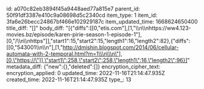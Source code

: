id: a070c82eb3894f45a9448aed77a815e7
parent_id: 50f91df3387e410c9a08698d5c2340cd
item_type: 1
item_id: 3fa6e26becc24867bf466e102929187c
item_updated_time: 1668624650400
title_diff: "[]"
body_diff: "[{\"diffs\":[[0,\"etis.com\"],[1,\"\\\n\\\nhttps://ww4.123-movies.bz/episode/karen-pirie-season-1-episode-1\"],[0,\"/\\\n\\\nhttps\"]],\"start1\":15,\"start2\":15,\"length1\":16,\"length2\":82},{\"diffs\":[[0,\"543001\\\n\\\n\"],[1,\"http://dmishin.blogspot.com/2014/06/cellular-automata-with-2-temporal.html?m=1\\\n\\\n\"],[0,\"https://\"]],\"start1\":258,\"start2\":258,\"length1\":16,\"length2\":96}]"
metadata_diff: {"new":{},"deleted":[]}
encryption_cipher_text: 
encryption_applied: 0
updated_time: 2022-11-16T21:14:47.935Z
created_time: 2022-11-16T21:14:47.935Z
type_: 13